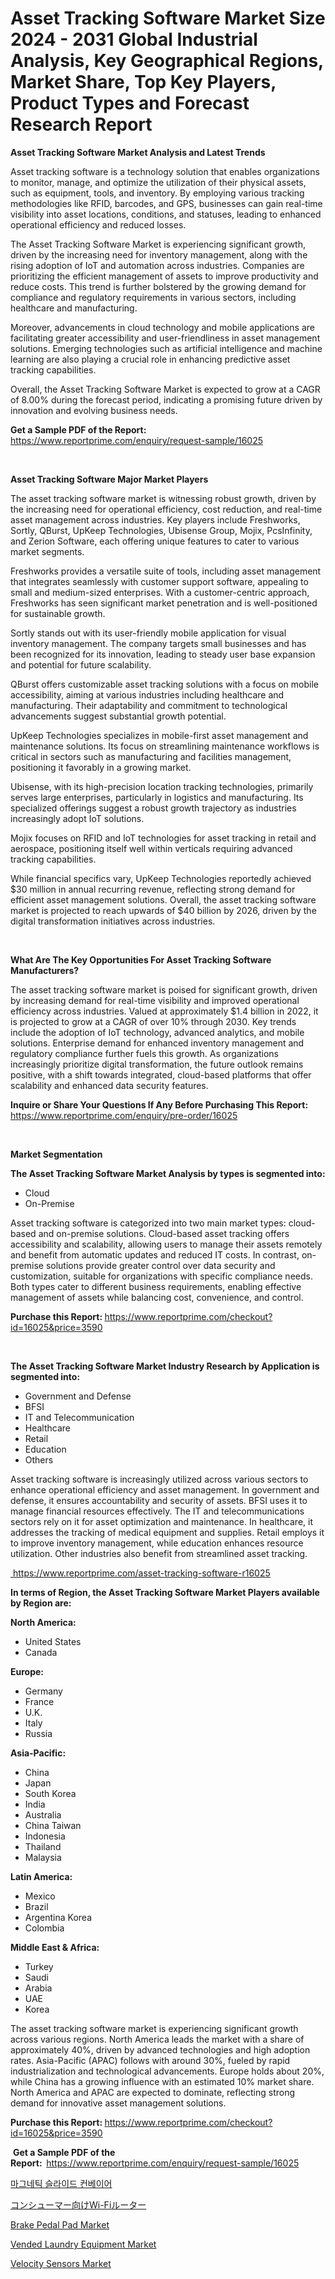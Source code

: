 <p><h1>Asset Tracking Software Market Size 2024 - 2031 Global Industrial Analysis, Key Geographical Regions, Market Share, Top Key Players, Product Types and Forecast Research Report</h1></p><p><strong>Asset Tracking Software Market Analysis and Latest Trends</strong></p>
<p><p>Asset tracking software is a technology solution that enables organizations to monitor, manage, and optimize the utilization of their physical assets, such as equipment, tools, and inventory. By employing various tracking methodologies like RFID, barcodes, and GPS, businesses can gain real-time visibility into asset locations, conditions, and statuses, leading to enhanced operational efficiency and reduced losses.</p><p>The Asset Tracking Software Market is experiencing significant growth, driven by the increasing need for inventory management, along with the rising adoption of IoT and automation across industries. Companies are prioritizing the efficient management of assets to improve productivity and reduce costs. This trend is further bolstered by the growing demand for compliance and regulatory requirements in various sectors, including healthcare and manufacturing.</p><p>Moreover, advancements in cloud technology and mobile applications are facilitating greater accessibility and user-friendliness in asset management solutions. Emerging technologies such as artificial intelligence and machine learning are also playing a crucial role in enhancing predictive asset tracking capabilities.</p><p>Overall, the Asset Tracking Software Market is expected to grow at a CAGR of 8.00% during the forecast period, indicating a promising future driven by innovation and evolving business needs.</p></p>
<p><strong>Get a Sample PDF of the Report:&nbsp;</strong> <a href="https://www.reportprime.com/enquiry/request-sample/16025">https://www.reportprime.com/enquiry/request-sample/16025</a></p>
<p>&nbsp;</p>
<p><strong>Asset Tracking Software Major Market Players</strong></p>
<p><p>The asset tracking software market is witnessing robust growth, driven by the increasing need for operational efficiency, cost reduction, and real-time asset management across industries. Key players include Freshworks, Sortly, QBurst, UpKeep Technologies, Ubisense Group, Mojix, PcsInfinity, and Zerion Software, each offering unique features to cater to various market segments.</p><p>Freshworks provides a versatile suite of tools, including asset management that integrates seamlessly with customer support software, appealing to small and medium-sized enterprises. With a customer-centric approach, Freshworks has seen significant market penetration and is well-positioned for sustainable growth.</p><p>Sortly stands out with its user-friendly mobile application for visual inventory management. The company targets small businesses and has been recognized for its innovation, leading to steady user base expansion and potential for future scalability.</p><p>QBurst offers customizable asset tracking solutions with a focus on mobile accessibility, aiming at various industries including healthcare and manufacturing. Their adaptability and commitment to technological advancements suggest substantial growth potential.</p><p>UpKeep Technologies specializes in mobile-first asset management and maintenance solutions. Its focus on streamlining maintenance workflows is critical in sectors such as manufacturing and facilities management, positioning it favorably in a growing market.</p><p>Ubisense, with its high-precision location tracking technologies, primarily serves large enterprises, particularly in logistics and manufacturing. Its specialized offerings suggest a robust growth trajectory as industries increasingly adopt IoT solutions.</p><p>Mojix focuses on RFID and IoT technologies for asset tracking in retail and aerospace, positioning itself well within verticals requiring advanced tracking capabilities.</p><p>While financial specifics vary, UpKeep Technologies reportedly achieved $30 million in annual recurring revenue, reflecting strong demand for efficient asset management solutions. Overall, the asset tracking software market is projected to reach upwards of $40 billion by 2026, driven by the digital transformation initiatives across industries.</p></p>
<p>&nbsp;</p>
<p><strong>What Are The Key Opportunities For Asset Tracking Software Manufacturers?</strong></p>
<p><p>The asset tracking software market is poised for significant growth, driven by increasing demand for real-time visibility and improved operational efficiency across industries. Valued at approximately $1.4 billion in 2022, it is projected to grow at a CAGR of over 10% through 2030. Key trends include the adoption of IoT technology, advanced analytics, and mobile solutions. Enterprise demand for enhanced inventory management and regulatory compliance further fuels this growth. As organizations increasingly prioritize digital transformation, the future outlook remains positive, with a shift towards integrated, cloud-based platforms that offer scalability and enhanced data security features.</p></p>
<p><strong>Inquire or Share Your Questions If Any Before Purchasing This Report:</strong> <a href="https://www.reportprime.com/enquiry/pre-order/16025">https://www.reportprime.com/enquiry/pre-order/16025</a></p>
<p>&nbsp;</p>
<p><strong>Market Segmentation</strong></p>
<p><strong>The Asset Tracking Software Market Analysis by types is segmented into:</strong></p>
<p><ul><li>Cloud</li><li>On-Premise</li></ul></p>
<p><p>Asset tracking software is categorized into two main market types: cloud-based and on-premise solutions. Cloud-based asset tracking offers accessibility and scalability, allowing users to manage their assets remotely and benefit from automatic updates and reduced IT costs. In contrast, on-premise solutions provide greater control over data security and customization, suitable for organizations with specific compliance needs. Both types cater to different business requirements, enabling effective management of assets while balancing cost, convenience, and control.</p></p>
<p><strong>Purchase this Report:&nbsp;</strong><a href="https://www.reportprime.com/checkout?id=16025&price=3590">https://www.reportprime.com/checkout?id=16025&price=3590</a></p>
<p>&nbsp;</p>
<p><strong>The Asset Tracking Software Market Industry Research by Application is segmented into:</strong></p>
<p><ul><li>Government and Defense</li><li>BFSI</li><li>IT and Telecommunication</li><li>Healthcare</li><li>Retail</li><li>Education</li><li>Others</li></ul></p>
<p><p>Asset tracking software is increasingly utilized across various sectors to enhance operational efficiency and asset management. In government and defense, it ensures accountability and security of assets. BFSI uses it to manage financial resources effectively. The IT and telecommunications sectors rely on it for asset optimization and maintenance. In healthcare, it addresses the tracking of medical equipment and supplies. Retail employs it to improve inventory management, while education enhances resource utilization. Other industries also benefit from streamlined asset tracking.</p></p>
<p><a href="https://www.reportprime.com/asset-tracking-software-r16025">&nbsp;https://www.reportprime.com/asset-tracking-software-r16025</a></p>
<p><strong>In terms of Region, the Asset Tracking Software Market Players available by Region are:</strong></p>
<p>
    <p> <strong> North America: </strong>
        <ul>
            <li>United States</li>
            <li>Canada</li>
        </ul>
        </p> 
    <p> <strong> Europe: </strong>
        <ul>
            <li>Germany</li>
            <li>France</li>
            <li>U.K.</li>
            <li>Italy</li>
            <li>Russia</li>
        </ul>
        </p> 
    <p> <strong> Asia-Pacific: </strong>
        <ul>
            <li>China</li>
            <li>Japan</li>
            <li>South Korea</li>
            <li>India</li>
            <li>Australia</li>
            <li>China Taiwan</li>
            <li>Indonesia</li>
            <li>Thailand</li>
            <li>Malaysia</li>
        </ul>
        </p> 
    <p> <strong> Latin America: </strong>
        <ul>
            <li>Mexico</li>
            <li>Brazil</li>
            <li>Argentina Korea</li>
            <li>Colombia</li>
        </ul>
        </p> 
    <p> <strong> Middle East & Africa: </strong>
        <ul>
            <li>Turkey</li>
            <li>Saudi</li>
            <li>Arabia</li>
            <li>UAE</li>
            <li>Korea</li>
        </ul>
    </p>
    </p>
<p><p>The asset tracking software market is experiencing significant growth across various regions. North America leads the market with a share of approximately 40%, driven by advanced technologies and high adoption rates. Asia-Pacific (APAC) follows with around 30%, fueled by rapid industrialization and technological advancements. Europe holds about 20%, while China has a growing influence with an estimated 10% market share. North America and APAC are expected to dominate, reflecting strong demand for innovative asset management solutions.</p></p>
<p><strong>Purchase this Report: </strong><a href="https://www.reportprime.com/checkout?id=16025&price=3590">https://www.reportprime.com/checkout?id=16025&price=3590</a></p>
<p>&nbsp;<strong>Get a Sample PDF of the Report:&nbsp;&nbsp;</strong><a href="https://www.reportprime.com/enquiry/request-sample/16025">https://www.reportprime.com/enquiry/request-sample/16025</a></p>
<p><strong></strong></p>
<p><p><a href="https://medium.com/@reyeshowell_6566/magnetic-slide-conveyors-market-%EC%9D%98-%EA%B8%80%EB%A1%9C%EB%B2%8C-%EC%8B%9C%EC%9E%A5-%EA%B0%9C%EC%9A%94%EB%8A%94-%EC%A0%84-%EC%84%B8%EA%B3%84-%EB%B0%8F-%EC%A3%BC%EC%9A%94-%EC%8B%9C%EC%9E%A5%EC%9D%98-%EC%82%B0%EC%97%85%EC%97%90-%EC%98%81%ED%96%A5%EC%9D%84-%EB%AF%B8%EC%B9%98%EB%8A%94-%EC%A3%BC%EC%9A%94-%ED%8A%B8%EB%A0%8C%EB%93%9C%EC%97%90-%EB%8C%80%ED%95%9C-%EB%8F%85%ED%8A%B9%ED%95%9C-%EA%B4%80%EC%A0%90%EC%9D%84-%EC%A0%9C%EA%B3%B5%ED%95%A9%EB%8B%88%EB%8B%A4-a8ddb3149689">마그네틱 슬라이드 컨베이어</a></p><p><a href="https://medium.com/@gordonjast2023/consumer-wi-fi-router-market-%E3%81%AE%E3%82%B0%E3%83%AD%E3%83%BC%E3%83%90%E3%83%AB%E5%B8%82%E5%A0%B4%E6%A6%82%E8%A6%81%E3%81%AF-%E4%B8%96%E7%95%8C%E3%81%8A%E3%82%88%E3%81%B3%E4%B8%BB%E8%A6%81%E5%B8%82%E5%A0%B4%E3%81%AB%E3%81%8A%E3%81%91%E3%82%8B%E6%A5%AD%E7%95%8C%E3%81%AB%E5%BD%B1%E9%9F%BF%E3%82%92%E4%B8%8E%E3%81%88%E3%82%8B%E4%B8%BB%E8%A6%81%E3%81%AA%E3%83%88%E3%83%AC%E3%83%B3%E3%83%89%E3%81%AB%E3%81%A4%E3%81%84%E3%81%A6-%E7%8B%AC%E8%87%AA%E3%81%AE%E8%A6%96%E7%82%B9%E3%82%92%E6%8F%90%E4%BE%9B%E3%81%97%E3%81%BE%E3%81%99-62a9588a4ffe">コンシューマー向けWi-Fiルーター</a></p><p><a href="https://issuu.com/reportprime-2/docs/brake-pedal-pad-market-size-2030.pp_a030394da24d3a">Brake Pedal Pad Market</a></p><p><a href="https://www.linkedin.com/pulse/vended-laundry-equipment-market-insights-product-type-application-tx24e?trackingId=wVq0x1NoQjmJBQhcLnZr8Q%3D%3D">Vended Laundry Equipment Market</a></p><p><a href="https://www.linkedin.com/pulse/velocity-sensors-market2024-2031-industry-insights-investment-jdcae?trackingId=MpHslLpvTkWSs9P9XqwH5g%3D%3D">Velocity Sensors Market</a></p></p>
